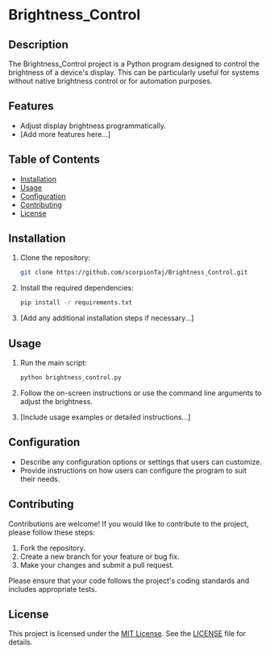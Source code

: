 # Brightness_Control

## Description

The Brightness_Control project is a Python program designed to control the brightness of a device's display. This can be particularly useful for systems without native brightness control or for automation purposes.

## Features

- Adjust display brightness programmatically.
- [Add more features here...]

## Table of Contents

- [Installation](#installation)
- [Usage](#usage)
- [Configuration](#configuration)
- [Contributing](#contributing)
- [License](#license)

## Installation

1. Clone the repository:

    ```bash
    git clone https://github.com/scorpionTaj/Brightness_Control.git
    ```

2. Install the required dependencies:

    ```bash
    pip install -r requirements.txt
    ```

3. [Add any additional installation steps if necessary...]

## Usage

1. Run the main script:

    ```bash
    python brightness_control.py
    ```

2. Follow the on-screen instructions or use the command line arguments to adjust the brightness.

3. [Include usage examples or detailed instructions...]

## Configuration

- Describe any configuration options or settings that users can customize.
- Provide instructions on how users can configure the program to suit their needs.

## Contributing

Contributions are welcome! If you would like to contribute to the project, please follow these steps:

1. Fork the repository.
2. Create a new branch for your feature or bug fix.
3. Make your changes and submit a pull request.

Please ensure that your code follows the project's coding standards and includes appropriate tests.

## License

This project is licensed under the [MIT License](LICENSE). See the [LICENSE](LICENSE) file for details.
